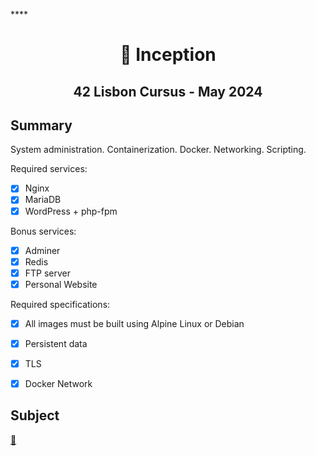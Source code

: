 ****<h1 align="center">
	📖 Inception
</h1>

<h2 align="center">
	42 Lisbon Cursus - May 2024
</h2>

## Summary

System administration. Containerization. Docker. Networking. Scripting.


Required services:

- [x] Nginx
- [x] MariaDB
- [x] WordPress + php-fpm

Bonus services:

- [x] Adminer
- [x] Redis
- [x] FTP server
- [x] Personal Website
  
Required specifications:

- [x] All images must be built using Alpine Linux or Debian
- [x] Persistent data
- [x] TLS
- [x] Docker Network


## Subject
[📗️](en.subject.pdf) 

